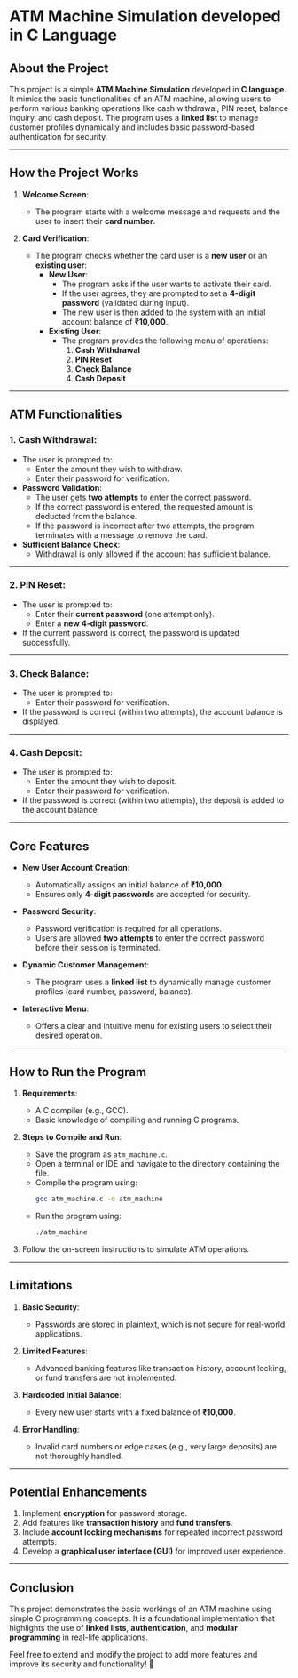 # **ATM Machine Simulation** developed in C Language

## **About the Project**

This project is a simple **ATM Machine Simulation** developed in **C language**. It mimics the basic functionalities of an ATM machine, allowing users to perform various banking operations like cash withdrawal, PIN reset, balance inquiry, and cash deposit. The program uses a **linked list** to manage customer profiles dynamically and includes basic password-based authentication for security.

---

## **How the Project Works**

1. **Welcome Screen**:
   - The program starts with a welcome message and requests and the user to insert their **card number**.

2. **Card Verification**:
   - The program checks whether the card user is a **new user** or an **existing user**:
     - **New User**:
       - The program asks if the user wants to activate their card.
       - If the user agrees, they are prompted to set a **4-digit password** (validated during input).
       - The new user is then added to the system with an initial account balance of **₹10,000**.
     - **Existing User**:
       - The program provides the following menu of operations:
         1. **Cash Withdrawal**
         2. **PIN Reset**
         3. **Check Balance**
         4. **Cash Deposit**

---

## **ATM Functionalities**

### 1. **Cash Withdrawal**:
   - The user is prompted to:
     - Enter the amount they wish to withdraw.
     - Enter their password for verification.
   - **Password Validation**:
     - The user gets **two attempts** to enter the correct password.
     - If the correct password is entered, the requested amount is deducted from the balance.
     - If the password is incorrect after two attempts, the program terminates with a message to remove the card.
   - **Sufficient Balance Check**:
     - Withdrawal is only allowed if the account has sufficient balance.

---

### 2. **PIN Reset**:
   - The user is prompted to:
     - Enter their **current password** (one attempt only).
     - Enter a **new 4-digit password**.
   - If the current password is correct, the password is updated successfully.

---

### 3. **Check Balance**:
   - The user is prompted to:
     - Enter their password for verification.
   - If the password is correct (within two attempts), the account balance is displayed.

---

### 4. **Cash Deposit**:
   - The user is prompted to:
     - Enter the amount they wish to deposit.
     - Enter their password for verification.
   - If the password is correct (within two attempts), the deposit is added to the account balance.

---

## **Core Features**

- **New User Account Creation**:
  - Automatically assigns an initial balance of **₹10,000**.
  - Ensures only **4-digit passwords** are accepted for security.

- **Password Security**:
  - Password verification is required for all operations.
  - Users are allowed **two attempts** to enter the correct password before their session is terminated.

- **Dynamic Customer Management**:
  - The program uses a **linked list** to dynamically manage customer profiles (card number, password, balance).

- **Interactive Menu**:
  - Offers a clear and intuitive menu for existing users to select their desired operation.

---

## **How to Run the Program**

1. **Requirements**:
   - A C compiler (e.g., GCC).
   - Basic knowledge of compiling and running C programs.

2. **Steps to Compile and Run**:
   - Save the program as `atm_machine.c`.
   - Open a terminal or IDE and navigate to the directory containing the file.
   - Compile the program using:
     ```bash
     gcc atm_machine.c -o atm_machine
     ```
   - Run the program using:
     ```bash
     ./atm_machine
     ```

3. Follow the on-screen instructions to simulate ATM operations.

---

## **Limitations**

1. **Basic Security**:
   - Passwords are stored in plaintext, which is not secure for real-world applications.

2. **Limited Features**:
   - Advanced banking features like transaction history, account locking, or fund transfers are not implemented.

3. **Hardcoded Initial Balance**:
   - Every new user starts with a fixed balance of **₹10,000**.

4. **Error Handling**:
   - Invalid card numbers or edge cases (e.g., very large deposits) are not thoroughly handled.

---

## **Potential Enhancements**

1. Implement **encryption** for password storage.
2. Add features like **transaction history** and **fund transfers**.
3. Include **account locking mechanisms** for repeated incorrect password attempts.
4. Develop a **graphical user interface (GUI)** for improved user experience.

---

## **Conclusion**

This project demonstrates the basic workings of an ATM machine using simple C programming concepts. It is a foundational implementation that highlights the use of **linked lists**, **authentication**, and **modular programming** in real-life applications. 

Feel free to extend and modify the project to add more features and improve its security and functionality! 🎉
